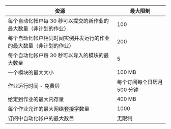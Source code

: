 | 资源 | 最大限制 |
| --- | --- |
| 每个自动化帐户每 30 秒可以提交的新作业的最大数量（非计划的作业） |100 |
| 每个自动化帐户相同时间实例并发运行的作业的最大数量（非计划的作业） |200 |
| 每个自动化帐户每 30 秒可以导入的模块的最大数量 |5 |
| 一个模块的最大大小 |100 MB |
| 作业运行时间 - 免费层 |每个订阅每个日历月 500 分钟 |
| 给定到作业的最大内存量 |400 MB |
| 每个作业允许的最大网络套接字数量 |1000 |
| 订阅中自动化帐户的最大数目 |无限制 |
